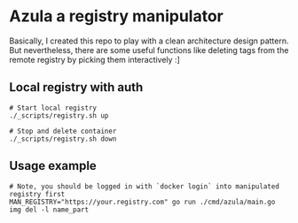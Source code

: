 # Azula a registry manipulator

Basically, I created this repo to play with a clean architecture design pattern.  
But nevertheless, there are some useful functions like deleting tags from the remote registry by picking them interactively :]

## Local registry with auth

```shell
# Start local registry
./_scripts/registry.sh up

# Stop and delete container
./_scripts/registry.sh down
```

## Usage example

```shell
# Note, you should be logged in with `docker login` into manipulated registry first
MAN_REGISTRY="https://your.registry.com" go run ./cmd/azula/main.go img del -l name_part
```
